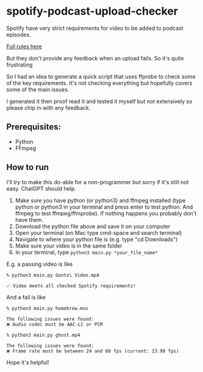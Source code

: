 # spotify-podcast-upload-checker

Spotify have very strict requirements for video to be added to podcast episodes.

[Full rules here](https://support.spotify.com/us/creators/article/video-specs/)

But they don't provide any feedback when an upload fails. So it's quite frustrating

So I had an idea to generate a quick script that uses ffprobe to check some of the key requirements. It's not checking everything but hopefully covers some of the main issues. 

I generated it then proof read it and tested it myself but not extensively so please chip in with any feedback.

## Prerequisites:
* Python
* FFmpeg

## How to run 
I'll *try* to make this do-able for a non-programmer but sorry if it's still not easy. ChatGPT should help. 

1. Make sure you have python (or python3) and ffmpeg installed (type python or python3 in your terminal and press enter to test python. And ffmpeg to test ffmpeg/ffmprobe). If nothing happens you probably don't have them. 
2. Download the python file above and save it on your computer 
3. Open your terminal (on Mac type cmd-space and search terminal)
4. Navigate to where your python file is (e.g. type "cd Downloads")
5. Make sure your video is in the same folder
6. In your terminal, type ```python3 main.py *your_file_name* ```

E.g. a passing video is like
```
% python3 main.py Gonto\ Video.mp4 

✅ Video meets all checked Spotify requirements!
```

And a fail is like 

```
% python3 main.py homebrew.mov 

The following issues were found:
❌ Audio codec must be AAC-LC or PCM
```

```
% python3 main.py ghost.mp4 

The following issues were found:
❌ Frame rate must be between 24 and 60 fps (current: 23.98 fps)
```
Hope it's helpful!
